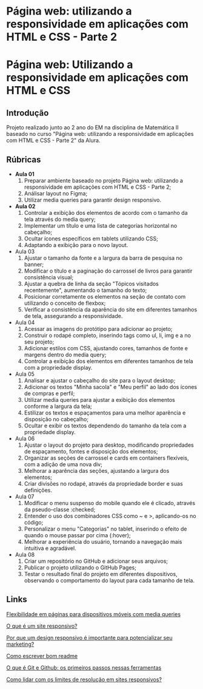 # Página web: utilizando a responsividade em aplicações com HTML e CSS - Parte 2


# Página web: Utilizando a responsividade em aplicações com HTML e CSS

## Introdução

Projeto realizado junto ao 2 ano do EM na disciplina de Matemática II baseado no curso "Página web: utilizando a responsividade em aplicações com HTML e CSS - Parte 2" da Alura. 

## Rúbricas

* **Aula 01**
   1. Preparar ambiente baseado no projeto Página web: utilizando a responsividade em aplicações com HTML e CSS - Parte 2;
   2. Análisar layout no Figma;
   3. Utilizar media queries para garantir design responsivo.
* **Aula 02**
   1. Controlar a exibição dos elementos de acordo com o tamanho da tela através do media query;
   2. Implementar um título e uma lista de categorias horizontal no cabeçalho;
   3. Ocultar ícones específicos em tablets utilizando CSS;
   4. Adaptando a exibição para o novo layout.
* Aula 03
   1. Ajustar o tamanho da fonte e a largura da barra de pesquisa no banner;
   2. Modificar o título e a paginação do carrossel de livros para garantir consistência visual;
   3. Ajustar a quebra de linha da seção "Tópicos visitados recentemente", aumentando o tamanho do texto;
   4. Posicionar corretamente os elementos na seção de contato com utilizando o conceito de flexbox;
   5. Verificar a consistência da aparência do site em diferentes tamanhos de tela, assegurando a responsividade.
* Aula 04
   1. Acessar as imagens do protótipo para adicionar ao projeto;
   2. Construir o rodapé completo, inserindo tags como ul, li, img e a no seu projeto;
   3. Adicionar estilos com CSS, ajustando cores, tamanhos de fonte e margens dentro do media query;
   4. Controlar a exibição dos elementos em diferentes tamanhos de tela com a propriedade display.
* Aula 05
   1. Analisar e ajustar o cabeçalho do site para o layout desktop;
   2. Adicionar os textos "Minha sacola" e "Meu perfil" ao lado dos ícones de compras e perfil;
   3. Utilizar media queries para ajustar a exibição dos elementos conforme a largura da tela;
   4. Estilizar os textos e espaçamentos para uma melhor aparência e disposição no cabeçalho;
   5. Ocultar e exibir os textos dependendo do tamanho da tela com a propriedade display.
* Aula 06
   1. Ajustar o layout do projeto para desktop, modificando propriedades de espaçamento, fontes e disposição dos elementos;
   2. Organizar as seções de carrossel e cards em containers flexíveis, com a adição de uma nova div;
   3. Melhorar a aparência das seções, ajustando a largura dos elementos;
   4. Criar divisões no rodapé, através da propriedade border e suas definições.
* Aula 07
   1. Modificar o menu suspenso do mobile quando ele é clicado, através da pseudo-classe :checked;
   2. Entender o uso dos combinadores CSS como ~ e >, aplicando-os no código;
   3. Personalizar o menu "Categorias" no tablet, inserindo o efeito de quando o mouse passar por cima (:hover);
   4. Melhorar a experiência do usuário, tornando a navegação mais intuitiva e agradável.
* Aula 08
   1. Criar um repositório no GitHub e adicionar seus arquivos;
   2. Publicar o projeto utilizando o GitHub Pages;
   3. Testar o resultado final do projeto em diferentes dispositivos, observando o comportamento do layout para cada tamanho de tela.

## Links

[Flexibilidade em páginas para dispositivos móveis com media queries](https://www.alura.com.br/artigos/flexibilidade-em-paginas-para-dispositivos-moveis-com-media-queries)

[O que é um site responsivo?]([https://](https://www.youtube.com/watch?v=yb6_tfdEi5A))

[Por que um design responsivo é importante para potencializar seu marketing?](https://www.alura.com.br/artigos/por-que-um-design-responsivo-e-importante-para-potencializar-seu-marketing)

[Como escrever bom readme]([https://](https://www.alura.com.br/artigos/escrever-bom-readme))

[O que é Git e Github: os primeiros passos nessas ferramentas]([https://](https://www.alura.com.br/artigos/o-que-e-git-github))

[Como lidar com os limites de resolução em sites responsivos?]([https://](https://www.alura.com.br/artigos/como-lidar-com-os-limites-de-resolucao-em-sites-responsivos))
